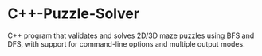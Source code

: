 # C++-Puzzle-Solver
C++ program that validates and solves 2D/3D maze puzzles using BFS and DFS, with support for command-line options and multiple output modes.
